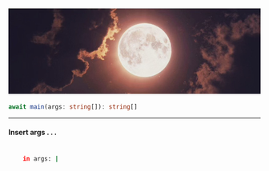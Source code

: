 
![The Beginning](./src/images/beautiful-sky.jpg)

```typescript
await main(args: string[]): string[]
```
___
#### Insert args . . .

```bash
    
    in args: |

```
